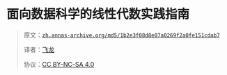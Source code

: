# 面向数据科学的线性代数实践指南

> 原文：[`zh.annas-archive.org/md5/1b2e3f08d8e07a0269f2a0fe151cdab7`](https://zh.annas-archive.org/md5/1b2e3f08d8e07a0269f2a0fe151cdab7)
> 
> 译者：[飞龙](https://github.com/wizardforcel)
> 
> 协议：[CC BY-NC-SA 4.0](http://creativecommons.org/licenses/by-nc-sa/4.0/)